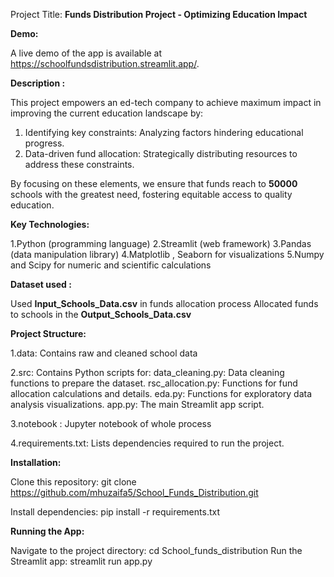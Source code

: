 Project Title: **Funds Distribution Project - Optimizing Education Impact**

**Demo:**

A live demo of the app is available at https://schoolfundsdistribution.streamlit.app/.

**Description :**

This project empowers an ed-tech company to achieve maximum impact in improving the current education landscape by:

1. Identifying key constraints: Analyzing factors hindering educational progress.
2. Data-driven fund allocation: Strategically distributing resources to address these constraints.

By focusing on these elements, we ensure that funds reach to **50000** schools with the greatest need, fostering equitable access to quality education.

**Key Technologies:**

1.Python (programming language)
2.Streamlit (web framework)
3.Pandas (data manipulation library)
4.Matplotlib , Seaborn for visualizations
5.Numpy and Scipy for numeric and scientific calculations

**Dataset used :**

Used **Input_Schools_Data.csv** in funds allocation process 
Allocated funds to schools in the **Output_Schools_Data.csv**

**Project Structure:**

1.data: Contains raw and cleaned school data 

2.src: Contains Python scripts for:
    data_cleaning.py: Data cleaning functions to prepare the dataset.
    rsc_allocation.py: Functions for fund allocation calculations and details.
    eda.py: Functions for exploratory data analysis visualizations.
    app.py: The main Streamlit app script.

3.notebook : Jupyter notebook of whole process

4.requirements.txt: Lists dependencies required to run the project.

**Installation:**

Clone this repository: git clone https://github.com/mhuzaifa5/School_Funds_Distribution.git

Install dependencies: pip install -r requirements.txt 

**Running the App:**

Navigate to the project directory: cd School_funds_distribution
Run the Streamlit app: streamlit run app.py



